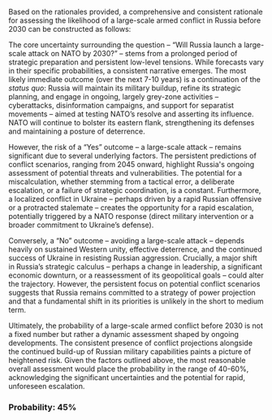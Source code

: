 Based on the rationales provided, a comprehensive and consistent rationale for assessing the likelihood of a large-scale armed conflict in Russia before 2030 can be constructed as follows:

The core uncertainty surrounding the question – “Will Russia launch a large-scale attack on NATO by 2030?” – stems from a prolonged period of strategic preparation and persistent low-level tensions. While forecasts vary in their specific probabilities, a consistent narrative emerges.  The most likely immediate outcome (over the next 7-10 years) is a continuation of the *status quo*: Russia will maintain its military buildup, refine its strategic planning, and engage in ongoing, largely grey-zone activities – cyberattacks, disinformation campaigns, and support for separatist movements – aimed at testing NATO’s resolve and asserting its influence.  NATO will continue to bolster its eastern flank, strengthening its defenses and maintaining a posture of deterrence.  

However, the risk of a “Yes” outcome – a large-scale attack – remains significant due to several underlying factors.  The persistent predictions of conflict scenarios, ranging from 2045 onward, highlight Russia's ongoing assessment of potential threats and vulnerabilities. The potential for a miscalculation, whether stemming from a tactical error, a deliberate escalation, or a failure of strategic coordination, is a constant.  Furthermore, a localized conflict in Ukraine – perhaps driven by a rapid Russian offensive or a protracted stalemate – creates the opportunity for a rapid escalation, potentially triggered by a NATO response (direct military intervention or a broader commitment to Ukraine’s defense).  

Conversely, a “No” outcome – avoiding a large-scale attack – depends heavily on sustained Western unity, effective deterrence, and the continued success of Ukraine in resisting Russian aggression.  Crucially, a major shift in Russia’s strategic calculus – perhaps a change in leadership, a significant economic downturn, or a reassessment of its geopolitical goals – could alter the trajectory.  However, the persistent focus on potential conflict scenarios suggests that Russia remains committed to a strategy of power projection and that a fundamental shift in its priorities is unlikely in the short to medium term.

Ultimately, the probability of a large-scale armed conflict before 2030 is not a fixed number but rather a dynamic assessment shaped by ongoing developments. The consistent presence of conflict projections alongside the continued build-up of Russian military capabilities paints a picture of heightened risk.  Given the factors outlined above, the most reasonable overall assessment would place the probability in the range of 40-60%, acknowledging the significant uncertainties and the potential for rapid, unforeseen escalation.

### Probability: 45%